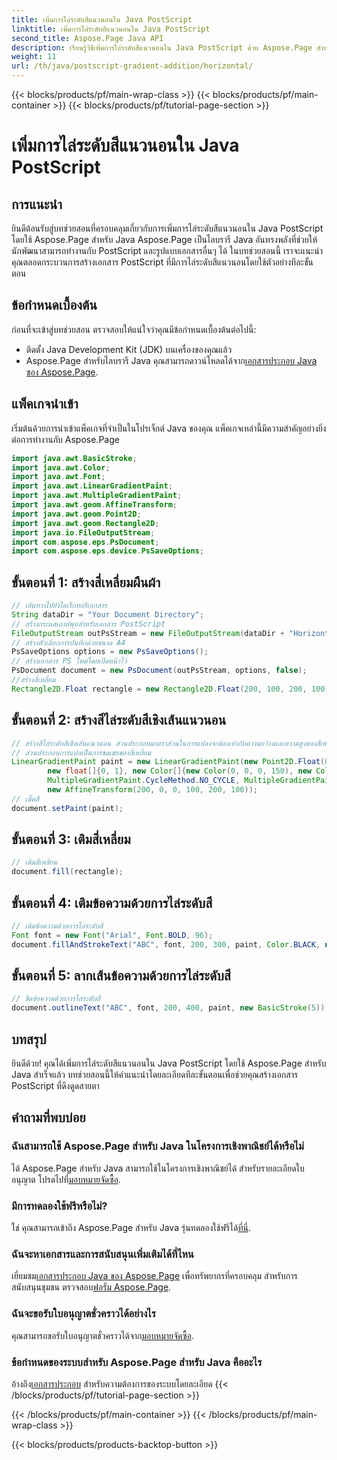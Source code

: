 ```yaml
---
title: เพิ่มการไล่ระดับสีแนวนอนใน Java PostScript
linktitle: เพิ่มการไล่ระดับสีแนวนอนใน Java PostScript
second_title: Aspose.Page Java API
description: เรียนรู้วิธีเพิ่มการไล่ระดับสีแนวนอนใน Java PostScript ด้วย Aspose.Page สำหรับ Java สร้างเอกสารที่สวยงามสะดุดตาได้อย่างง่ายดาย
weight: 11
url: /th/java/postscript-gradient-addition/horizontal/
---
```


{{< blocks/products/pf/main-wrap-class >}}
{{< blocks/products/pf/main-container >}}
{{< blocks/products/pf/tutorial-page-section >}}

# เพิ่มการไล่ระดับสีแนวนอนใน Java PostScript

## การแนะนำ
ยินดีต้อนรับสู่บทช่วยสอนที่ครอบคลุมเกี่ยวกับการเพิ่มการไล่ระดับสีแนวนอนใน Java PostScript โดยใช้ Aspose.Page สำหรับ Java Aspose.Page เป็นไลบรารี Java อันทรงพลังที่ช่วยให้นักพัฒนาสามารถทำงานกับ PostScript และรูปแบบเอกสารอื่นๆ ได้ ในบทช่วยสอนนี้ เราจะแนะนำคุณตลอดกระบวนการสร้างเอกสาร PostScript ที่มีการไล่ระดับสีแนวนอนโดยใช้ตัวอย่างทีละขั้นตอน
## ข้อกำหนดเบื้องต้น
ก่อนที่จะเข้าสู่บทช่วยสอน ตรวจสอบให้แน่ใจว่าคุณมีข้อกำหนดเบื้องต้นต่อไปนี้:
- ติดตั้ง Java Development Kit (JDK) บนเครื่องของคุณแล้ว
- Aspose.Page สำหรับไลบรารี Java คุณสามารถดาวน์โหลดได้จาก[เอกสารประกอบ Java ของ Aspose.Page](https://reference.aspose.com/page/java/).
## แพ็คเกจนำเข้า
เริ่มต้นด้วยการนำเข้าแพ็คเกจที่จำเป็นในโปรเจ็กต์ Java ของคุณ แพ็คเกจเหล่านี้มีความสำคัญอย่างยิ่งต่อการทำงานกับ Aspose.Page
```java
import java.awt.BasicStroke;
import java.awt.Color;
import java.awt.Font;
import java.awt.LinearGradientPaint;
import java.awt.MultipleGradientPaint;
import java.awt.geom.AffineTransform;
import java.awt.geom.Point2D;
import java.awt.geom.Rectangle2D;
import java.io.FileOutputStream;
import com.aspose.eps.PsDocument;
import com.aspose.eps.device.PsSaveOptions;

```
## ขั้นตอนที่ 1: สร้างสี่เหลี่ยมผืนผ้า
```java
// เส้นทางไปยังไดเร็กทอรีเอกสาร
String dataDir = "Your Document Directory";
// สร้างกระแสเอาท์พุทสำหรับเอกสาร PostScript
FileOutputStream outPsStream = new FileOutputStream(dataDir + "HorizontalGradient_outPS.ps");
// สร้างตัวเลือกการบันทึกด้วยขนาด A4
PsSaveOptions options = new PsSaveOptions();
// สร้างเอกสาร PS ใหม่โดยเปิดหน้าไว้
PsDocument document = new PsDocument(outPsStream, options, false);
//สร้างสี่เหลี่ยม
Rectangle2D.Float rectangle = new Rectangle2D.Float(200, 100, 200, 100);
```
## ขั้นตอนที่ 2: สร้างสีไล่ระดับสีเชิงเส้นแนวนอน
```java
// สร้างสีไล่ระดับสีเชิงเส้นแนวนอน ส่วนประกอบมาตราส่วนในการแปลงจะต้องเท่ากับความกว้างและความสูงของสี่เหลี่ยมผืนผ้า
// ส่วนประกอบการแปลเป็นการชดเชยของสี่เหลี่ยม
LinearGradientPaint paint = new LinearGradientPaint(new Point2D.Float(0, 0), new Point2D.Float(200, 100),
        new float[]{0, 1}, new Color[]{new Color(0, 0, 0, 150), new Color(40, 128, 70, 50)},
        MultipleGradientPaint.CycleMethod.NO_CYCLE, MultipleGradientPaint.ColorSpaceType.SRGB,
        new AffineTransform(200, 0, 0, 100, 200, 100));
// เซ็ตสี
document.setPaint(paint);
```
## ขั้นตอนที่ 3: เติมสี่เหลี่ยม
```java
// เติมสี่เหลี่ยม
document.fill(rectangle);
```
## ขั้นตอนที่ 4: เติมข้อความด้วยการไล่ระดับสี
```java
// เติมข้อความด้วยการไล่ระดับสี
Font font = new Font("Arial", Font.BOLD, 96);
document.fillAndStrokeText("ABC", font, 200, 300, paint, Color.BLACK, new BasicStroke(2));
```
## ขั้นตอนที่ 5: ลากเส้นข้อความด้วยการไล่ระดับสี
```java
// ขีดข้อความด้วยการไล่ระดับสี
document.outlineText("ABC", font, 200, 400, paint, new BasicStroke(5));
```
## บทสรุป
ยินดีด้วย! คุณได้เพิ่มการไล่ระดับสีแนวนอนใน Java PostScript โดยใช้ Aspose.Page สำหรับ Java สำเร็จแล้ว บทช่วยสอนนี้ให้คำแนะนำโดยละเอียดทีละขั้นตอนเพื่อช่วยคุณสร้างเอกสาร PostScript ที่ดึงดูดสายตา
## คำถามที่พบบ่อย
### ฉันสามารถใช้ Aspose.Page สำหรับ Java ในโครงการเชิงพาณิชย์ได้หรือไม่
ได้ Aspose.Page สำหรับ Java สามารถใช้ในโครงการเชิงพาณิชย์ได้ สำหรับรายละเอียดใบอนุญาต โปรดไปที่[มอบหมายจัดซื้อ](https://purchase.aspose.com/buy).
### มีการทดลองใช้ฟรีหรือไม่?
 ใช่ คุณสามารถเข้าถึง Aspose.Page สำหรับ Java รุ่นทดลองใช้ฟรีได้[ที่นี่](https://releases.aspose.com/).
### ฉันจะหาเอกสารและการสนับสนุนเพิ่มเติมได้ที่ไหน
 เยี่ยมชม[เอกสารประกอบ Java ของ Aspose.Page](https://reference.aspose.com/page/java/) เพื่อทรัพยากรที่ครอบคลุม สำหรับการสนับสนุนชุมชน ตรวจสอบ[ฟอรั่ม Aspose.Page](https://forum.aspose.com/c/page/39).
### ฉันจะขอรับใบอนุญาตชั่วคราวได้อย่างไร
 คุณสามารถขอรับใบอนุญาตชั่วคราวได้จาก[มอบหมายจัดซื้อ](https://purchase.aspose.com/temporary-license/).
### ข้อกำหนดของระบบสำหรับ Aspose.Page สำหรับ Java คืออะไร
 อ้างถึง[เอกสารประกอบ](https://reference.aspose.com/page/java/) สำหรับความต้องการของระบบโดยละเอียด
{{< /blocks/products/pf/tutorial-page-section >}}

{{< /blocks/products/pf/main-container >}}
{{< /blocks/products/pf/main-wrap-class >}}

{{< blocks/products/products-backtop-button >}}
